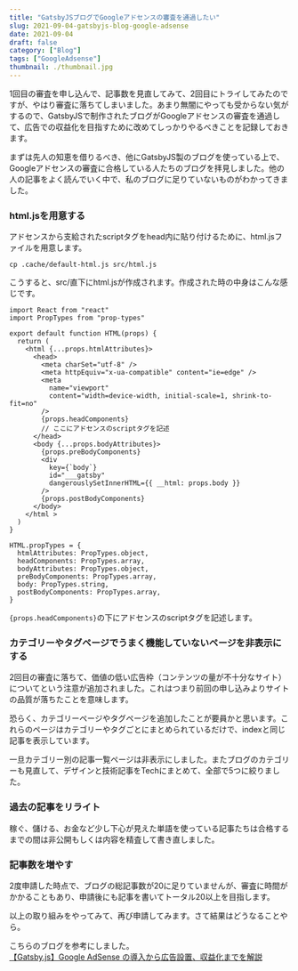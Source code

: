 ```yaml
---
title: "GatsbyJSブログでGoogleアドセンスの審査を通過したい"
slug: 2021-09-04-gatsbyjs-blog-google-adsense
date: 2021-09-04
draft: false
category: ["Blog"]
tags: ["GoogleAdsense"]
thumbnail: ./thumbnail.jpg
---
```


1回目の審査を申し込んで、記事数を見直してみて、2回目にトライしてみたのですが、やはり審査に落ちてしまいました。あまり無闇にやっても受からない気がするので、GatsbyJSで制作されたブログがGoogleアドセンスの審査を通過して、広告での収益化を目指すために改めてしっかりやるべきことを記録しておきます。

まずは先人の知恵を借りるべき、他にGatsbyJS製のブログを使っている上で、Googleアドセンスの審査に合格している人たちのブログを拝見しました。他の人の記事をよく読んでいく中で、私のブログに足りていないものがわかってきました。



### html.jsを用意する

アドセンスから支給されたscriptタグをhead内に貼り付けるために、html.jsファイルを用意します。

```
cp .cache/default-html.js src/html.js
```

こうすると、src/直下にhtml.jsが作成されます。作成された時の中身はこんな感じです。

```
import React from "react"
import PropTypes from "prop-types"

export default function HTML(props) {
  return (
    <html {...props.htmlAttributes}>
      <head>
        <meta charSet="utf-8" />
        <meta httpEquiv="x-ua-compatible" content="ie=edge" />
        <meta
          name="viewport"
          content="width=device-width, initial-scale=1, shrink-to-fit=no"
        />
        {props.headComponents}
        // ここにアドセンスのscriptタグを記述
      </head>
      <body {...props.bodyAttributes}>
        {props.preBodyComponents}
        <div
          key={`body`}
          id="___gatsby"
          dangerouslySetInnerHTML={{ __html: props.body }}
        />
        {props.postBodyComponents}
      </body>
    </html >
  )
}

HTML.propTypes = {
  htmlAttributes: PropTypes.object,
  headComponents: PropTypes.array,
  bodyAttributes: PropTypes.object,
  preBodyComponents: PropTypes.array,
  body: PropTypes.string,
  postBodyComponents: PropTypes.array,
}

```

`{props.headComponents}`の下にアドセンスのscriptタグを記述します。



### カテゴリーやタグページでうまく機能していないページを非表示にする

2回目の審査に落ちて、価値の低い広告枠（コンテンツの量が不十分なサイト）についてという注意が追加されました。これはつまり前回の申し込みよりサイトの品質が落ちたことを意味します。

恐らく、カテゴリーページやタグページを追加したことが要員かと思います。これらのページはカテゴリーやタグごとにまとめられているだけで、indexと同じ記事を表示しています。

一旦カテゴリー別の記事一覧ページは非表示にしました。またブログのカテゴリーも見直して、デザインと技術記事をTechにまとめて、全部で5つに絞りました。



### 過去の記事をリライト

稼ぐ、儲ける、お金など少し下心が見えた単語を使っている記事たちは合格するまでの間は非公開もしくは内容を精査して書き直しました。


### 記事数を増やす

2度申請した時点で、ブログの総記事数が20に足りていませんが、審査に時間がかかることもあり、申請後にも記事を書いてトータル20以上を目指します。

以上の取り組みをやってみて、再び申請してみます。さて結果はどうなることやら。

こちらのブログを参考にしました。  
[【Gatsby.js】Google AdSense の導入から広告設置、収益化までを解説](https://okuhira.studio/gatsbyjs-googleadsense/)